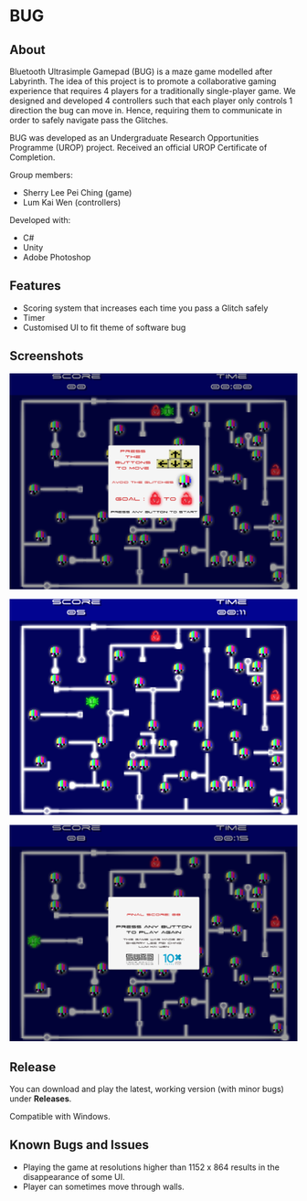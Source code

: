 # BUG
## About
Bluetooth Ultrasimple Gamepad (BUG) is a maze game modelled after Labyrinth. The idea of this project is to promote a collaborative gaming experience that requires 4 players for a traditionally single-player game. We designed and developed 4 controllers such that each player only controls 1 direction the bug can move in. Hence, requiring them to communicate in order to safely navigate pass the Glitches.

BUG was developed as an Undergraduate Research Opportunities Programme (UROP) project. Received an official UROP Certificate of Completion.

Group members:
* Sherry Lee Pei Ching (game)
* Lum Kai Wen (controllers)

Developed with:
* C#
* Unity
* Adobe Photoshop

## Features
* Scoring system that increases each time you pass a Glitch safely
* Timer
* Customised UI to fit theme of software bug

## Screenshots
<p align="center">
  <img src="screenshots/bug_ss1.png" width="750" >
</p>
<p align="center">
  <img src="screenshots/bug_ss2.png" width="750" >
</p>
<p align="center">
  <img src="screenshots/bug_ss3.png" width="750" >
</p>

## Release
You can download and play the latest, working version (with minor bugs) under **Releases**.

Compatible with Windows.

## Known Bugs and Issues
* Playing the game at resolutions higher than 1152 x 864 results in the disappearance of some UI.
* Player can sometimes move through walls.
